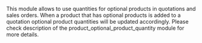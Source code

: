 This module allows to use quantities for optional products in quotations and sales orders.
When a product that has optional products is added to a quotation optional product quantities will be updated accordingly.
Please check description of the product_optional_product_quantity module for more details.
